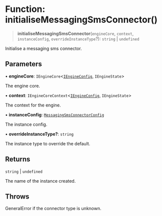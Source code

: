 # Function: initialiseMessagingSmsConnector()

> **initialiseMessagingSmsConnector**(`engineCore`, `context`, `instanceConfig`, `overrideInstanceType`?): `string` \| `undefined`

Initialise a messaging sms connector.

## Parameters

• **engineCore**: `IEngineCore`\<[`IEngineConfig`](../interfaces/IEngineConfig.md), `IEngineState`\>

The engine core.

• **context**: `IEngineCoreContext`\<[`IEngineConfig`](../interfaces/IEngineConfig.md), `IEngineState`\>

The context for the engine.

• **instanceConfig**: [`MessagingSmsConnectorConfig`](../type-aliases/MessagingSmsConnectorConfig.md)

The instance config.

• **overrideInstanceType?**: `string`

The instance type to override the default.

## Returns

`string` \| `undefined`

The name of the instance created.

## Throws

GeneralError if the connector type is unknown.
